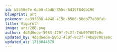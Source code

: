 ```yaml
---
id: b5b50e7e-6db9-4bdb-855c-6419f846b196
blueprint: art
pokemon: ca99f888-4948-415d-b506-50db77a00fab
title: Vigoroth
image: art/288.png
author: 4d8d6ede-5963-429f-9c2f-74b897007e0c
updated_by: 4d8d6ede-5963-429f-9c2f-74b897007e0c
updated_at: 1716644579
---
```

